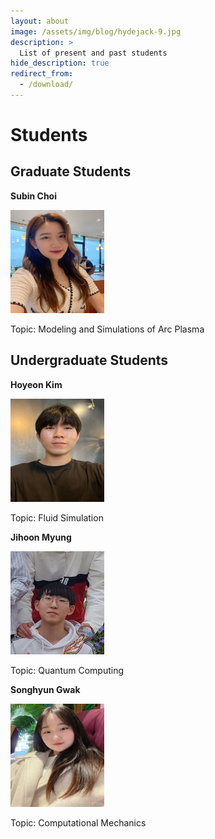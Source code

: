 ```yaml
---
layout: about
image: /assets/img/blog/hydejack-9.jpg
description: >
  List of present and past students 
hide_description: true
redirect_from:
  - /download/
---
```


# Students

## Graduate Students


**Subin Choi**

<img src="/assets/img/students/subin.jpeg" alt="subin" style="width:150px;height:165px;">

Topic: Modeling and Simulations of Arc Plasma

## Undergraduate Students

**Hoyeon Kim**

<img src="/assets/img/students/hoyeon.jpeg" alt="subin" style="width:150px;height:165px;">

Topic: Fluid Simulation

**Jihoon Myung**

<img src="/assets/img/students/myungjihoon.jpg" alt="subin" style="width:150px;height:165px;">

Topic: Quantum Computing

**Songhyun Gwak**

<img src="/assets/img/students/songhyun.jpeg" alt="subin" style="width:150px;height:165px;">

Topic: Computational Mechanics


